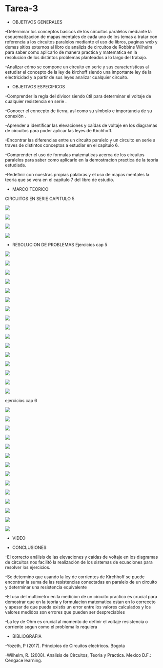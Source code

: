 # Tarea-3

- OBJETIVOS GENERALES

-Determinar los conceptos basicos de los circuitos paralelos mediante la esquematizacion de mapas mentales de cada uno de los temas a tratar con referencia a los circuitos paralelos mediante el uso de libros, paginas web y demas sitios externos al libro  de analizis de circuitos de Robbins Wilhelm para saber como aplicarlo de manera practica y matematica en la resolucion de los distintos problemas planteados a lo largo del trabajo.

-Analizar cómo se compone un circuito en serie y sus características al estudiar el concepto de la ley de kirchoff siendo una importante ley de la electricidad y a partir de sus leyes analizar cualquier circuito.


- OBJETIVOS ESPECIFICOS



-Comprender la regla del divisor siendo útil para determinar el voltaje de cualquier resistencia en serie .

-Conocer el concepto de tierra, así como su símbolo e importancia de su conexión .

-Aprender a identificar las elevaciones y caídas de voltaje en los diagramas de circuitos para poder aplicar las leyes de Kirchhoff.

-Encontrar las diferencias entre un circuito paralelo y un circuito en serie a traves de distintos conceptos a estudiar en el capitulo 6.

-Comprender el uso de formulas matematicas acerca de los circuitos paralelos para saber como aplicarlo en la demostracion practica de la teoria estudiada.

-Redefinir con nuestras propias palabras y el uso de mapas mentales la teoria que se vera en el capitulo 7 del libro de estudio.

- MARCO TEORICO

CIRCUITOS EN SERIE CAPITULO 5 

![](https://user-images.githubusercontent.com/84998005/121975459-45a8e200-cd47-11eb-8459-b0578504206f.png)


![](https://user-images.githubusercontent.com/84998013/121971337-222d6980-cd3e-11eb-913d-ca13ba86cb19.png)

![](https://user-images.githubusercontent.com/84998013/121971433-54d76200-cd3e-11eb-9cbf-0a8d3a87f6d1.png)






![](https://user-images.githubusercontent.com/84397282/121798033-8854a800-cbe9-11eb-90bf-16d2089883d5.jpg)

- RESOLUCION DE PROBLEMAS
Ejercicios cap 5

![](https://user-images.githubusercontent.com/84397282/121998961-4acf5680-cd72-11eb-9d39-06c6f5f13688.jpg)

![](https://user-images.githubusercontent.com/84397282/121998965-4c008380-cd72-11eb-9ae5-341172daba6d.jpg)

![](https://user-images.githubusercontent.com/84397282/121998966-4c991a00-cd72-11eb-9707-cfbcdc45a491.jpg)

![](https://user-images.githubusercontent.com/84397282/121998968-4d31b080-cd72-11eb-8223-68fcb4b9ac65.jpg)

![](https://user-images.githubusercontent.com/84397282/121998970-4dca4700-cd72-11eb-8301-f86f3bbf2f08.jpg)

![](https://user-images.githubusercontent.com/84397282/121998972-4dca4700-cd72-11eb-9d1f-e74749885d85.jpg)

![](https://user-images.githubusercontent.com/84397282/121998974-4dca4700-cd72-11eb-9f25-041145417716.jpg)

![](https://user-images.githubusercontent.com/84397282/121998976-4e62dd80-cd72-11eb-82b0-5ec1b06779e3.jpg)

![](https://user-images.githubusercontent.com/84397282/121998978-4e62dd80-cd72-11eb-8c6a-26719cbdcc4d.jpg)

![](https://user-images.githubusercontent.com/84397282/121998980-4efb7400-cd72-11eb-98ce-24dee652755b.jpg)

![](https://user-images.githubusercontent.com/84397282/121998981-4efb7400-cd72-11eb-8e33-06abaf2cb497.jpg)

![](https://user-images.githubusercontent.com/84397282/121998982-4f940a80-cd72-11eb-9eea-393ce6aa49d4.jpg)

![](https://user-images.githubusercontent.com/84397282/121998984-4f940a80-cd72-11eb-8b80-386e746a6be8.jpg)

![](https://user-images.githubusercontent.com/84397282/121998986-4f940a80-cd72-11eb-85a0-c5e404731a52.jpg)

![](https://user-images.githubusercontent.com/84397282/121998987-502ca100-cd72-11eb-8724-4415d783b282.jpg)

![](https://user-images.githubusercontent.com/84397282/121998991-50c53780-cd72-11eb-910c-f2da14d2cb4c.jpg)



ejercicios cap 6

![](https://user-images.githubusercontent.com/84998013/121970682-ae3e9180-cd3c-11eb-896e-e45293e15c72.png)

![](https://user-images.githubusercontent.com/84998013/121970815-02497600-cd3d-11eb-8439-68eed71b94b6.png)

![](https://user-images.githubusercontent.com/84998013/121970897-25742580-cd3d-11eb-89e3-06223e39b584.png)

![](https://user-images.githubusercontent.com/84998013/121970937-40469a00-cd3d-11eb-9e63-89b1f07ac77f.png)

![](https://user-images.githubusercontent.com/84998013/121970965-548a9700-cd3d-11eb-8fa6-8ec907437034.png)










![](https://user-images.githubusercontent.com/84998013/121971011-69ffc100-cd3d-11eb-9418-f7ead198dbc9.png)

![](https://user-images.githubusercontent.com/84397282/121983769-7bee5d80-cd57-11eb-9b95-f55103f62351.jpg)

![](https://user-images.githubusercontent.com/84397282/121983775-7d1f8a80-cd57-11eb-8c6a-21e639c2e5cc.jpg)

![](https://user-images.githubusercontent.com/84397282/121983779-7d1f8a80-cd57-11eb-8910-dcd1c2c1e643.jpg)

![](https://user-images.githubusercontent.com/84397282/121983781-7db82100-cd57-11eb-9f9d-f82796f16aca.jpg)

![](https://user-images.githubusercontent.com/84397282/121983781-7db82100-cd57-11eb-9f9d-f82796f16aca.jpg)

![](https://user-images.githubusercontent.com/84397282/121983782-7db82100-cd57-11eb-9ab6-2cc9bb49bc14.jpg)

![](https://user-images.githubusercontent.com/84397282/121983784-7db82100-cd57-11eb-9a2d-5d0822f415fe.jpg)

![](https://user-images.githubusercontent.com/84397282/121983785-7db82100-cd57-11eb-9aad-0d555e0ddb92.jpg)







- VIDEO



- CONCLUSIONES

-El correcto análisis de las elevaciones y caídas de voltaje en los diagramas de circuitos nos facilitó la realización de los sistemas de ecuaciones para resolver los ejercicios. 

-Se determino que usando la ley de  corrientes de Kirchhoff se puede encontrar la suma de las resistencias conectadas en paralelo de un circuito  y determinar una resistencia equivalente

-El uso del multimetro en la medicion de un circuito practico es crucial para demostrar que en la teoria y formulacion matematica estan en lo correccto y apesar de que pueda existis un error entre los valores calculados y los valores medidos son errores que pueden ser despreciables

-La ley de Ohm es crucial al momento de definir el voltaje resistencia o corriente segun como el problema lo requiera 


- BIBLIOGRAFIA

-Yozeth, P (2017). Principios de Circuitos electricos. Bogota

-Wilhelm, R. (2008). Analisis de Circuitos, Teoria y Practica. Mexico D.F.: Cengace learning.



